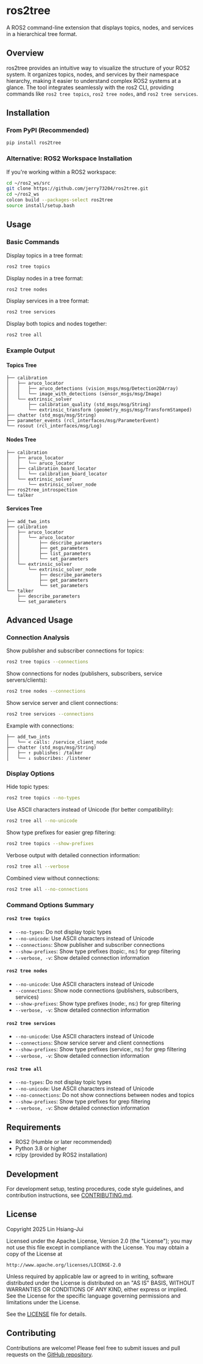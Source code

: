 # ros2tree

A ROS2 command-line extension that displays topics, nodes, and services in a hierarchical tree format.

## Overview

ros2tree provides an intuitive way to visualize the structure of your ROS2 system. It organizes topics, nodes, and services by their namespace hierarchy, making it easier to understand complex ROS2 systems at a glance. The tool integrates seamlessly with the ros2 CLI, providing commands like `ros2 tree topics`, `ros2 tree nodes`, and `ros2 tree services`.

## Installation

### From PyPI (Recommended)

```bash
pip install ros2tree
```

### Alternative: ROS2 Workspace Installation

If you're working within a ROS2 workspace:

```bash
cd ~/ros2_ws/src
git clone https://github.com/jerry73204/ros2tree.git
cd ~/ros2_ws
colcon build --packages-select ros2tree
source install/setup.bash
```

## Usage

### Basic Commands

Display topics in a tree format:
```bash
ros2 tree topics
```

Display nodes in a tree format:
```bash
ros2 tree nodes
```

Display services in a tree format:
```bash
ros2 tree services
```

Display both topics and nodes together:
```bash
ros2 tree all
```

### Example Output

#### Topics Tree
```
├── calibration
│   ├── aruco_locator
│   │   ├── aruco_detections (vision_msgs/msg/Detection2DArray)
│   │   └── image_with_detections (sensor_msgs/msg/Image)
│   └── extrinsic_solver
│       ├── calibration_quality (std_msgs/msg/String)
│       └── extrinsic_transform (geometry_msgs/msg/TransformStamped)
├── chatter (std_msgs/msg/String)
├── parameter_events (rcl_interfaces/msg/ParameterEvent)
└── rosout (rcl_interfaces/msg/Log)
```

#### Nodes Tree
```
├── calibration
│   ├── aruco_locator
│   │   └── aruco_locator
│   ├── calibration_board_locator
│   │   └── calibration_board_locator
│   └── extrinsic_solver
│       └── extrinsic_solver_node
├── ros2tree_introspection
└── talker
```

#### Services Tree
```
├── add_two_ints
├── calibration
│   ├── aruco_locator
│   │   └── aruco_locator
│   │       ├── describe_parameters
│   │       ├── get_parameters
│   │       ├── list_parameters
│   │       └── set_parameters
│   └── extrinsic_solver
│       └── extrinsic_solver_node
│           ├── describe_parameters
│           ├── get_parameters
│           └── set_parameters
└── talker
    ├── describe_parameters
    └── set_parameters
```

## Advanced Usage

### Connection Analysis

Show publisher and subscriber connections for topics:
```bash
ros2 tree topics --connections
```

Show connections for nodes (publishers, subscribers, service servers/clients):
```bash
ros2 tree nodes --connections
```

Show service server and client connections:
```bash
ros2 tree services --connections
```

Example with connections:
```
├── add_two_ints
│   └── < calls: /service_client_node
├── chatter (std_msgs/msg/String)
│   ├── ↑ publishes: /talker
│   └── ↓ subscribes: /listener
```

### Display Options

Hide topic types:
```bash
ros2 tree topics --no-types
```

Use ASCII characters instead of Unicode (for better compatibility):
```bash
ros2 tree all --no-unicode
```

Show type prefixes for easier grep filtering:
```bash
ros2 tree topics --show-prefixes
```

Verbose output with detailed connection information:
```bash
ros2 tree all --verbose
```

Combined view without connections:
```bash
ros2 tree all --no-connections
```

### Command Options Summary

#### `ros2 tree topics`
- `--no-types`: Do not display topic types
- `--no-unicode`: Use ASCII characters instead of Unicode
- `--connections`: Show publisher and subscriber connections
- `--show-prefixes`: Show type prefixes (topic:, ns:) for grep filtering
- `--verbose, -v`: Show detailed connection information

#### `ros2 tree nodes`
- `--no-unicode`: Use ASCII characters instead of Unicode
- `--connections`: Show node connections (publishers, subscribers, services)
- `--show-prefixes`: Show type prefixes (node:, ns:) for grep filtering
- `--verbose, -v`: Show detailed connection information

#### `ros2 tree services`
- `--no-unicode`: Use ASCII characters instead of Unicode
- `--connections`: Show service server and client connections
- `--show-prefixes`: Show type prefixes (service:, ns:) for grep filtering
- `--verbose, -v`: Show detailed connection information

#### `ros2 tree all`
- `--no-types`: Do not display topic types
- `--no-unicode`: Use ASCII characters instead of Unicode
- `--no-connections`: Do not show connections between nodes and topics
- `--show-prefixes`: Show type prefixes for grep filtering
- `--verbose, -v`: Show detailed connection information

## Requirements

- ROS2 (Humble or later recommended)
- Python 3.8 or higher
- rclpy (provided by ROS2 installation)

## Development

For development setup, testing procedures, code style guidelines, and contribution instructions, see [CONTRIBUTING.md](CONTRIBUTING.md).

## License

Copyright 2025 Lin Hsiang-Jui

Licensed under the Apache License, Version 2.0 (the "License");
you may not use this file except in compliance with the License.
You may obtain a copy of the License at

    http://www.apache.org/licenses/LICENSE-2.0

Unless required by applicable law or agreed to in writing, software
distributed under the License is distributed on an "AS IS" BASIS,
WITHOUT WARRANTIES OR CONDITIONS OF ANY KIND, either express or implied.
See the License for the specific language governing permissions and
limitations under the License.

See the [LICENSE](LICENSE) file for details.

## Contributing

Contributions are welcome! Please feel free to submit issues and pull requests on the [GitHub repository](https://github.com/jerry73204/ros2tree).
